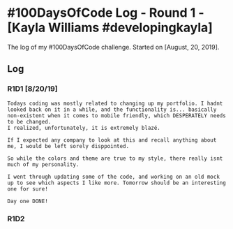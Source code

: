 # #100DaysOfCode Log - Round 1 - [Kayla Williams #developingkayla]

The log of my #100DaysOfCode challenge. Started on [August, 20, 2019].

## Log

### R1D1 [8/20/19]
    Todays coding was mostly related to changing up my portfolio. I hadnt looked back on it in a while, and the functionality is... basically non-existent when it comes to mobile friendly, which DESPERATELY needs to be changed. 
    I realized, unfortunately, it is extremely blazé. 
        
    If I expected any company to look at this and recall anything about me, I would be left sorely disppointed.

    So while the colors and theme are true to my style, there really isnt much of my personality. 
    
    I went through updating some of the code, and working on an old mock up to see which aspects I like more. Tomorrow should be an interesting one for sure! 
    
    Day one DONE!
### R1D2

